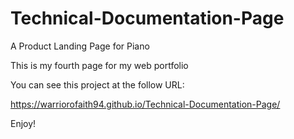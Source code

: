 # Technical-Documentation-Page

A Product Landing Page for Piano

This is my fourth page for my web portfolio

You can see this project at the follow URL:

https://warriorofaith94.github.io/Technical-Documentation-Page/

Enjoy!
